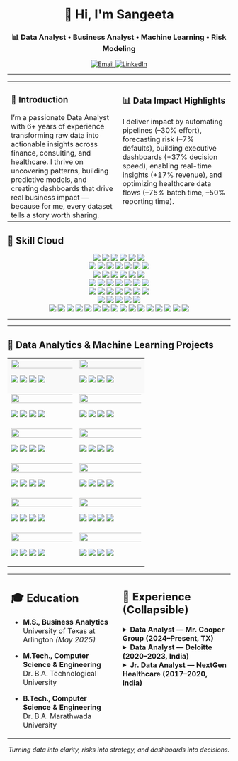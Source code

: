 




<!-- =========== PROFILE README (Sangeeta Kamite) =========== ---->



<h1 align="center">👋 Hi, I'm Sangeeta</h1>
<h3 align="center">📊 Data Analyst • Business Analyst • Machine Learning • Risk Modeling</h3>

<p align="center">
  <a href="mailto:sangeetark82@gmail.com">
    <img alt="Email" src="https://img.shields.io/badge/Email-sangeetark82%40gmail.com-EA4335?style=for-the-badge&logo=gmail&logoColor=white">
  </a>
  <a href="https://www.linkedin.com/in/sangeeta-kamite">
    <img alt="LinkedIn" src="https://img.shields.io/badge/LinkedIn-Sangeeta%20Kamite-0A66C2?style=for-the-badge&logo=linkedin&logoColor=white">
  </a>
  
</p>

---


<table>
  <tr>
    <!-- Column 1 -->
    <td width="50%" valign="top">
      <h3>📌 Introduction</h3>
      I’m a passionate Data Analyst with 6+ years of experience transforming raw data into actionable insights across finance, consulting, and healthcare. I thrive on uncovering patterns, building predictive   models, and creating dashboards that drive real business impact — because for me, every dataset tells a story worth sharing.
    </td>
    <!-- Column 2 -->
    <td width="50%" valign="top">
      <h3>📊 Data Impact Highlights</h3>
      I deliver impact by automating pipelines (–30% effort), forecasting risk (–7% defaults), building executive dashboards (+37% decision speed), enabling real-time insights (+17% revenue), and optimizing healthcare data flows (–75% batch time, –50% reporting time).
    </td>
  </tr>
</table>

## 🧰 Skill Cloud 

<p align="center">
  <!-- Languages -->
  <img src="https://img.shields.io/badge/Python-3776AB?logo=python&logoColor=white&style=for-the-badge" />
  <img src="https://img.shields.io/badge/SQL-336791?logo=postgresql&logoColor=white&style=for-the-badge" />
  <img src="https://img.shields.io/badge/R-276DC3?logo=r&logoColor=white&style=for-the-badge" />
  <img src="https://img.shields.io/badge/Java-ED8B00?logo=openjdk&logoColor=white&style=for-the-badge" />
  <img src="https://img.shields.io/badge/C-00599C?logo=c&logoColor=white&style=for-the-badge" />
  <img src="https://img.shields.io/badge/C%2B%2B-00599C?logo=c%2B%2B&logoColor=white&style=for-the-badge" />
  <br/>

  <!-- DS/ML -->
  <img src="https://img.shields.io/badge/Pandas-150458?logo=pandas&logoColor=white&style=for-the-badge" />
  <img src="https://img.shields.io/badge/NumPy-013243?logo=numpy&logoColor=white&style=for-the-badge" />
  <img src="https://img.shields.io/badge/SciPy-8CAAE6?logo=scipy&logoColor=white&style=for-the-badge" />
  <img src="https://img.shields.io/badge/Scikit--learn-F7931E?logo=scikitlearn&logoColor=white&style=for-the-badge" />
  <img src="https://img.shields.io/badge/TensorFlow-FF6F00?logo=tensorflow&logoColor=white&style=for-the-badge" />
  <img src="https://img.shields.io/badge/Statsmodels-585858?style=for-the-badge" />
  <img src="https://img.shields.io/badge/SHAP-4A148C?style=for-the-badge" />
  <br/>

  <!-- Viz -->
  <img src="https://img.shields.io/badge/Power%20BI-F2C811?logo=powerbi&logoColor=000&style=for-the-badge" />
  <img src="https://img.shields.io/badge/Tableau-E97627?logo=tableau&logoColor=white&style=for-the-badge" />
  <img src="https://img.shields.io/badge/Plotly-3F4F75?logo=plotly&logoColor=white&style=for-the-badge" />
  <img src="https://img.shields.io/badge/Matplotlib-11557c?style=for-the-badge" />
  <img src="https://img.shields.io/badge/Seaborn-2E5EAA?style=for-the-badge" />
  <img src="https://img.shields.io/badge/Excel%20(Advanced)-217346?logo=microsoft-excel&logoColor=white&style=for-the-badge" />
  <br/>

  <!-- Databases -->
  <img src="https://img.shields.io/badge/MySQL-005C84?logo=mysql&logoColor=white&style=for-the-badge" />
  <img src="https://img.shields.io/badge/PostgreSQL-4169E1?logo=postgresql&logoColor=white&style=for-the-badge" />
  <img src="https://img.shields.io/badge/MongoDB-4EA94B?logo=mongodb&logoColor=white&style=for-the-badge" />
  <img src="https://img.shields.io/badge/SQL%20Server-CC2927?logo=microsoft-sql-server&logoColor=white&style=for-the-badge" />
  <img src="https://img.shields.io/badge/Oracle-F80000?logo=oracle&logoColor=white&style=for-the-badge" />
  <img src="https://img.shields.io/badge/Redshift-8C4FFF?logo=amazon-aws&logoColor=white&style=for-the-badge" />
  <img src="https://img.shields.io/badge/BigQuery-669DF6?logo=google-cloud&logoColor=white&style=for-the-badge" />
  <br/>

  <!-- Big Data & Cloud -->
  <img src="https://img.shields.io/badge/Spark-E25A1C?logo=apachespark&logoColor=white&style=for-the-badge" />
  <img src="https://img.shields.io/badge/Hadoop-66CC00?logo=apachehadoop&logoColor=white&style=for-the-badge" />
  <img src="https://img.shields.io/badge/Kafka-231F20?logo=apachekafka&logoColor=white&style=for-the-badge" />
  <img src="https://img.shields.io/badge/AWS-FF9900?logo=amazon-aws&logoColor=white&style=for-the-badge" />
  <img src="https://img.shields.io/badge/Azure-0078D4?logo=microsoft-azure&logoColor=white&style=for-the-badge" />
  <img src="https://img.shields.io/badge/GCP-4285F4?logo=google-cloud&logoColor=white&style=for-the-badge" />
  <img src="https://img.shields.io/badge/Vertex%20AI-4285F4?logo=googlecloud&logoColor=white&style=for-the-badge" />
  <br/>

  <!-- ETL / Ops -->
  <img src="https://img.shields.io/badge/Airflow-017CEE?logo=apache-airflow&logoColor=white&style=for-the-badge" />
  <img src="https://img.shields.io/badge/SSIS-0078D4?logo=microsoft-sql-server&logoColor=white&style=for-the-badge" />
  <img src="https://img.shields.io/badge/SSRS-CC2927?logo=microsoft-sql-server&logoColor=white&style=for-the-badge" />
  <img src="https://img.shields.io/badge/Snowflake-29B5E8?logo=snowflake&logoColor=white&style=for-the-badge" />
  <img src="https://img.shields.io/badge/Alteryx-0077C0?logo=alteryx&logoColor=white&style=for-the-badge" />
  <br/>

  <!-- Tooling -->
  <img src="https://img.shields.io/badge/Jupyter-F37626?logo=jupyter&logoColor=white&style=for-the-badge" />
  <img src="https://img.shields.io/badge/PyCharm-000000?logo=pycharm&logoColor=white&style=for-the-badge" />
  <img src="https://img.shields.io/badge/VS%20Code-007ACC?logo=visual-studio-code&logoColor=white&style=for-the-badge" />
  <img src="https://img.shields.io/badge/Git-F05032?logo=git&logoColor=white&style=for-the-badge" />
  <img src="https://img.shields.io/badge/GitHub-181717?logo=github&logoColor=white&style=for-the-badge" />
  <img src="https://img.shields.io/badge/ServiceNow-13A74E?logo=servicenow&logoColor=white&style=for-the-badge" />
  <img src="https://img.shields.io/badge/SAS-0066A1?logo=sas&logoColor=white&style=for-the-badge" />

  <!-- Soft skills -->
  <img src="https://img.shields.io/badge/Problem%20Solving-0A66C2?style=for-the-badge&logo=target&logoColor=white" />
  <img src="https://img.shields.io/badge/Time%20Management-FFB000?style=for-the-badge&logo=clockify&logoColor=white" />
  <img src="https://img.shields.io/badge/Stakeholder%20Management-6A1B9A?style=for-the-badge&logo=handshake&logoColor=white" />
  <img src="https://img.shields.io/badge/Presentation%20Skills-00897B?style=for-the-badge&logo=google-slides&logoColor=white" />
  <img src="https://img.shields.io/badge/Risk%20Management-B00020?style=for-the-badge&logo=shield&logoColor=white" />
  <img src="https://img.shields.io/badge/Flexibility-388E3C?style=for-the-badge&logo=leaflet&logoColor=white" />
  <img src="https://img.shields.io/badge/Networking-1565C0?style=for-the-badge&logo=protocolsio&logoColor=white" />
  <img src="https://img.shields.io/badge/Optimization%20Techniques-F57C00?style=for-the-badge&logo=chart-line&logoColor=white" />
  <img src="https://img.shields.io/badge/Analytical%20Thinking-5E35B1?style=for-the-badge&logo=apachesuperset&logoColor=white" />
</p>

</p>

---
---
## 🚀 Data Analytics & Machine Learning Projects


<table>
  <tr style="background-color:#f9f9f9;">
    <td width="30%" valign="top">
      <a href="https://github.com/Sangeeta-Kamite/Extreme-Weather-Analysis">
        <img src="https://img.shields.io/badge/Extreme%20Weather%20Analysis-0ea5e9?style=for-the-badge&logo=python&logoColor=white" width="280%" />
      </a>
      <p>
        <img src="https://img.shields.io/badge/Domain-Climate%20Analytics-0ea5e9?style=for-the-badge">
        <img src="https://img.shields.io/badge/Tech-Python%20%7C%20Pandas%20%7C%20Matplotlib-2563eb?style=for-the-badge">
        <img src="https://img.shields.io/badge/Focus-EDA%20%7C%20Visualization-9333ea?style=for-the-badge">
        <a href="https://github.com/Sangeeta-Kamite/Extreme-Weather-Analysis">
        <img src="https://img.shields.io/badge/View%20Repo-0f172a?style=for-the-badge&logo=github&logoColor=white">
        </a>
      </p>
    </td>
    <td width="30%" valign="top">
      <a href="https://github.com/Sangeeta-Kamite/LLM-based-Enhanced-Movie-Recommendation-System">
        <img src="https://img.shields.io/badge/LLM%20Movie%20Recommender-f97316?style=for-the-badge&logo=openai&logoColor=white" width="280%" />
      </a>
      <p>
        <img src="https://img.shields.io/badge/Domain-Recommendation%20Systems-f97316?style=for-the-badge">
        <img src="https://img.shields.io/badge/Tech-Embeddings%20%7C%20Vector%20DB-22c55e?style=for-the-badge">
        <img src="https://img.shields.io/badge/Focus-NLP%20%7C%20Similarity-2563eb?style=for-the-badge">
        <a href="https://github.com/Sangeeta-Kamite/LLM-based-Enhanced-Movie-Recommendation-System">
        <img src="https://img.shields.io/badge/View%20Repo-0f172a?style=for-the-badge&logo=github&logoColor=white">
        </a>
      </p>
    </td>
  </tr>
  <!-- Row 2 -->
  <tr>
    <td width="30%" valign="top">
      <a href="https://github.com/Sangeeta-Kamite/Ames-Housing-Price-Prediction-Using-Machine-Learning">
        <img src="https://img.shields.io/badge/MS%20Housing%20Price%20Prediction-3b82f6?style=for-the-badge&logo=databricks&logoColor=white" width="280%" />
      </a>
      <p>
        <img src="https://img.shields.io/badge/Domain-Real%20Estate-ef4444?style=for-the-badge">
        <img src="https://img.shields.io/badge/Tech-Regression%20%7C%20Feature%20Engineering-2563eb?style=for-the-badge">
        <img src="https://img.shields.io/badge/Focus-Predictive%20Modeling-9333ea?style=for-the-badge">
        <a href="https://github.com/Sangeeta-Kamite/Ames-Housing-Price-Prediction-Using-Machine-Learning">
          <img src="https://img.shields.io/badge/View%20Repo-0f172a?style=for-the-badge&logo=github&logoColor=white">
        </a>
      </p>
    </td>
    <td width="30%" valign="top">
      <a href="https://github.com/Sangeeta-Kamite/Prediction-of-Adult-Income-Based-on-Census-Data">
        <img src="https://img.shields.io/badge/Adult%20Income%20Prediction-22c55e?style=for-the-badge&logo=scikitlearn&logoColor=white" width="280%" />
      </a>
      <p>
        <img src="https://img.shields.io/badge/Domain-Census%20Data-16a34a?style=for-the-badge">
        <img src="https://img.shields.io/badge/Tech-Classification%20%7C%20EDA-2563eb?style=for-the-badge">
        <img src="https://img.shields.io/badge/Focus-Income%20Group%20Prediction-9333ea?style=for-the-badge">
        <a href="https://github.com/Sangeeta-Kamite/Prediction-of-Adult-Income-Based-on-Census-Data">
          <img src="https://img.shields.io/badge/View%20Repo-0f172a?style=for-the-badge&logo=github&logoColor=white">
        </a>
      </p>
    </td>
  </tr>
  <!-- Row 3 -->
  <tr>
    <td width="30%" valign="top">
      <a href="https://github.com/Sangeeta-Kamite/NYC-Air-Airbnb-Streamlight-Dashboard">
        <img src="https://img.shields.io/badge/NYC%20Airbnb%20Streamlit%20Dashboard-0ea5e9?style=for-the-badge&logo=streamlit&logoColor=white" width="280%" />
      </a>
      <p>
        <img src="https://img.shields.io/badge/Domain-Marketplace-3b82f6?style=for-the-badge">
        <img src="https://img.shields.io/badge/Tech-Streamlit%20%7C%20SQLite-9333ea?style=for-the-badge">
        <img src="https://img.shields.io/badge/Focus-Interactive%20Visualization-9333ea?style=for-the-badge">
        <a href="https://github.com/Sangeeta-Kamite/NYC-Air-Airbnb-Streamlight-Dashboard">
          <img src="https://img.shields.io/badge/View%20Repo-0f172a?style=for-the-badge&logo=github&logoColor=white">
        </a>
      </p>
    </td>
    <td width="30%" valign="top">
      <a href="https://github.com/Sangeeta-Kamite/Metacritic-Movie-Analytics-Director-Cast-Exploration-">
        <img src="https://img.shields.io/badge/Metacritic%20Movie%20Analytics-FFCC00?style=for-the-badge&logo=imdb&logoColor=black" width="280%" />
      </a>
      <p>
        <img src="https://img.shields.io/badge/Domain-Entertainment-f59e0b?style=for-the-badge">
        <img src="https://img.shields.io/badge/Tech-EDA%20%7C%20Visualization-2563eb?style=for-the-badge">
        <img src="https://img.shields.io/badge/Focus-Cast%20%26%20Director%20Impact-9333ea?style=for-the-badge">
        <a href="https://github.com/Sangeeta-Kamite/Metacritic-Movie-Analytics-Director-Cast-Exploration-">
          <img src="https://img.shields.io/badge/View%20Repo-0f172a?style=for-the-badge&logo=github&logoColor=white">
        </a>
      </p>
    </td>
  </tr>

  <!-- Row 4 -->
  <tr>
    <td width="30%" valign="top">
      <a href="https://github.com/Sangeeta-Kamite/A-B-Testing-Dashboard-Streamlight-SQLite-Python">
        <img src="https://img.shields.io/badge/A%2FB%20Testing%20Dashboard-ec4899?style=for-the-badge&logo=streamlit&logoColor=white" width="280%" />
      </a>
      <p>
        <img src="https://img.shields.io/badge/Domain-Experimentation-ef4444?style=for-the-badge">
        <img src="https://img.shields.io/badge/Tech-Python%20%7C%20Streamlit-2563eb?style=for-the-badge">
        <img src="https://img.shields.io/badge/Focus-Experiment%20Analysis-9333ea?style=for-the-badge">
        <a href="https://github.com/Sangeeta-Kamite/A-B-Testing-Dashboard-Streamlight-SQLite-Python">
          <img src="https://img.shields.io/badge/View%20Repo-0f172a?style=for-the-badge&logo=github&logoColor=white">
        </a>
      </p>
    </td>
    <td width="30%" valign="top">
      <a href="https://github.com/Sangeeta-Kamite/Text-Classification-and-Topic-Modeling-Using-spaCy-and-Machine-Learning">
        <img src="https://img.shields.io/badge/Text%20Classification%20%26%20Topic%20Modeling-9333ea?style=for-the-badge&logo=python&logoColor=white" width="280%" />
      </a>
      <p>
        <img src="https://img.shields.io/badge/Domain-NLP-22c55e?style=for-the-badge">
        <img src="https://img.shields.io/badge/Tech-spaCy%20%7C%20Topic%20Models-2563eb?style=for-the-badge">
        <img src="https://img.shields.io/badge/Focus-Classification%20%7C%20Themes-9333ea?style=for-the-badge">
        <a href="https://github.com/Sangeeta-Kamite/Text-Classification-and-Topic-Modeling-Using-spaCy-and-Machine-Learning">
          <img src="https://img.shields.io/badge/View%20Repo-0f172a?style=for-the-badge&logo=github&logoColor=white">
        </a>
      </p>
    </td>
  </tr>
  <!-- Row 5 -->
  <tr>
    <td width="30%" valign="top">
      <a href="https://github.com/Sangeeta-Kamite/Intelligent-Document-Processing-System-for-Compliance-and-Security">
        <img src="https://img.shields.io/badge/Intelligent%20Document%20Processing-0ea5e9?style=for-the-badge&logo=adobeacrobatreader&logoColor=white" width="280%" />
      </a>
      <p>
        <img src="https://img.shields.io/badge/Domain-RegTech-f97316?style=for-the-badge">
        <img src="https://img.shields.io/badge/Tech-OCR%20%7C%20NLP-2563eb?style=for-the-badge">
        <img src="https://img.shields.io/badge/Focus-Compliance%20%26%20Security-9333ea?style=for-the-badge">
        <a href="https://github.com/Sangeeta-Kamite/Intelligent-Document-Processing-System-for-Compliance-and-Security">
          <img src="https://img.shields.io/badge/View%20Repo-0f172a?style=for-the-badge&logo=github&logoColor=white">
        </a>
      </p>
    </td>
    <td width="30%" valign="top">
      <a href="https://github.com/Sangeeta-Kamite/Unemployment-Rate-Forecasting-Using-ARIMA-and-XGBoost">
        <img src="https://img.shields.io/badge/Unemployment%20Rate%20Forecasting-3b82f6?style=for-the-badge&logo=googleanalytics&logoColor=white" width="280%" />
      </a>
      <p>
        <img src="https://img.shields.io/badge/Domain-Macro%20Economics-2563eb?style=for-the-badge">
        <img src="https://img.shields.io/badge/Tech-ARIMA%20%7C%20XGBoost-9333ea?style=for-the-badge">
        <img src="https://img.shields.io/badge/Focus-Time%20Series%20Forecasting-9333ea?style=for-the-badge">
        <a href="https://github.com/Sangeeta-Kamite/Unemployment-Rate-Forecasting-Using-ARIMA-and-XGBoost">
          <img src="https://img.shields.io/badge/View%20Repo-0f172a?style=for-the-badge&logo=github&logoColor=white">
        </a>
      </p>
    </td>
  </tr>
  <tr>
    <td width="30%" valign="top">
      <a href="https://github.com/Sangeeta-Kamite/Detection-of-Depression-in-Social-Media-via-Twitter-Using-Machine-Learning-Approach">
        <img src="https://img.shields.io/badge/Depression%20Detection%20(Twitter)-ef4444?style=for-the-badge&logo=twitter&logoColor=white" width="280%" />
      </a>
      <p>
        <img src="https://img.shields.io/badge/Domain-Social%20NLP-f43f5e?style=for-the-badge">
        <img src="https://img.shields.io/badge/Tech-ML%20%7C%20Text%20Mining-2563eb?style=for-the-badge">
        <img src="https://img.shields.io/badge/Focus-Mental%20Health%20Insights-9333ea?style=for-the-badge">
        <a href="https://github.com/Sangeeta-Kamite/Detection-of-Depression-in-Social-Media-via-Twitter-Using-Machine-Learning-Approach">
          <img src="https://img.shields.io/badge/View%20Repo-0f172a?style=for-the-badge&logo=github&logoColor=white">
        </a>
      </p>
    </td>
    <td width="30%" valign="top">
      <a href="https://github.com/Sangeeta-Kamite/Power-BI-Dashboard">
        <img src="https://img.shields.io/badge/Power%20BI%20Dashboard-ef4444?style=for-the-badge&logo=twitter&logoColor=white" width="280%" />
      </a>
      <p>
        <img src="https://img.shields.io/badge/Domain-Student%20Career%20Analytics-0ea5e9?style=for-the-badge">
        <img src="https://img.shields.io/badge/Tech-Power%20BI%20%7C%20Data%20Visualization-2563eb?style=for-the-badge">
        <img src="https://img.shields.io/badge/Focus-Hiring%20Trends%20%7C%20Employer%20Insights-9333ea?style=for-the-badge">
        <a href="https://github.com/Sangeeta-Kamite/Power-BI-Dashboard">
          <img src="https://img.shields.io/badge/View%20Repo-0f172a?style=for-the-badge&logo=github&logoColor=white">
        </a>
      </p>
    </td>
  </tr>
</table>

 
<table>
  <tr>
    <!-- Education Column -->
    <td width="50%" valign="top">

## 🎓 Education

- **M.S., Business Analytics**
  <br>University of Texas at Arlington *(May 2025)*</br>
- **M.Tech., Computer Science & Engineering** 
  <br>Dr. B.A. Technological University</br>  
- **B.Tech., Computer Science & Engineering**
  <br>Dr. B.A. Marathwada University</br>

    </td>

    <!-- Experience Column -->
    <td width="50%" valign="top">

## 🧩 Experience (Collapsible)

<details>
  <summary><b>Data Analyst — Mr. Cooper Group (2024–Present, TX)</b></summary>
  <br/>
  Built Python + Airflow ETL (–30% effort), drove EDA insights (+66%), developed risk models (LogReg, RF, ARIMA/Prophet), delivered Power BI dashboards (+37% decision efficiency), and secured Azure pipelines (GDPR/PCI-DSS compliant).
</details>

<details>
  <summary><b>Data Analyst — Deloitte (2020–2023, India)</b></summary>
  <br/>
  Developed SQL/Python pipelines with AWS Glue/Redshift & Kafka streaming, applied A/B testing, clustering, and anomaly detection, driving +17% revenue and cutting manual reporting time by 80%.  
</details>

<details>
  <summary><b>Jr. Data Analyst — NextGen Healthcare (2017–2020, India)</b></summary>
  <br/>
 Automated EHR ETL with Python/SQL (–50% reporting time), migrated to PySpark + BigQuery (–75% batch time), and built Tableau KPI dashboards with SHAP explainability under strict HIPAA compliance.
</details>
</td>
</tr>
</table>

<p align="center"><i>Turning data into clarity, risks into strategy, and dashboards into decisions.</i></p>


